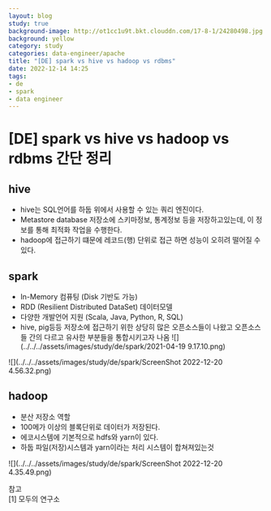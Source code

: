 ```yaml
---
layout: blog
study: true
background-image: http://ot1cc1u9t.bkt.clouddn.com/17-8-1/24280498.jpg
background: yellow
category: study
categories: data-engineer/apache
title: "[DE] spark vs hive vs hadoop vs rdbms"
date: 2022-12-14 14:25
tags:
- de
- spark
- data engineer
---
```


# [DE] spark vs hive vs hadoop vs rdbms 간단 정리

## hive
- hive는 SQL언어를 하둡 위에서 사용할 수 있는 쿼리 엔진이다.
- Metastore database 저장소에 스키마정보, 통계정보 등을 저장하고있는데, 이 정보를 통해 최적화 작업을 수행한다.
- hadoop에 접근하기 떄문에 레코드(행) 단위로 접근 하면 성능이 오히려 떨어질 수 있다.

## spark
- In-Memory 컴퓨팅 (Disk 기반도 가능)
- RDD (Resilient Distributed DataSet) 데이터모델
- 다양한 개발언어 지원 (Scala, Java, Python, R, SQL)
- hive, pig등등 저장소에 접근하기 위한 상당히 많은 오픈소스들이 나왔고 오픈소스들 간의 다르고 유사한 부분들을 통합시키고자 나옴
![](../../../assets/images/study/de/spark/2021-04-19 9.17.10.png)  

![](../../../assets/images/study/de/spark/ScreenShot 2022-12-20 4.56.32.png)  


## hadoop
- 분산 저장소 역할
- 100메가 이상의 블록단위로 데이터가 저장된다.
- 에코시스템에 기본적으로 hdfs와 yarn이 있다.
- 하둡 파일(저장)시스템과 yarn이라는 처리 시스템이 합쳐져있는것

![](../../../assets/images/study/de/spark/ScreenShot 2022-12-20 4.35.49.png)

  
  


참고  
[1] 모두의 연구소 